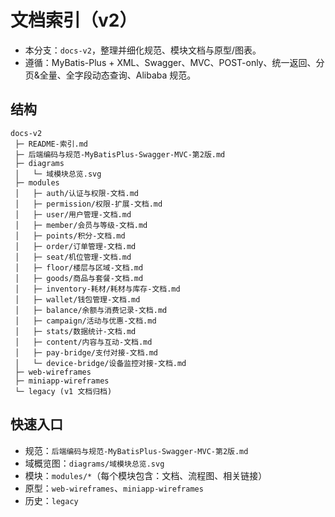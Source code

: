 # 文档索引（v2）

- 本分支：`docs-v2`，整理并细化规范、模块文档与原型/图表。
- 遵循：MyBatis-Plus + XML、Swagger、MVC、POST-only、统一返回、分页&全量、全字段动态查询、Alibaba 规范。

## 结构
```
docs-v2
 ├─ README-索引.md
 ├─ 后端编码与规范-MyBatisPlus-Swagger-MVC-第2版.md
 ├─ diagrams
 │   └─ 域模块总览.svg
 ├─ modules
 │   ├─ auth/认证与权限-文档.md
 │   ├─ permission/权限-扩展-文档.md
 │   ├─ user/用户管理-文档.md
 │   ├─ member/会员与等级-文档.md
 │   ├─ points/积分-文档.md
 │   ├─ order/订单管理-文档.md
 │   ├─ seat/机位管理-文档.md
 │   ├─ floor/楼层与区域-文档.md
 │   ├─ goods/商品与套餐-文档.md
 │   ├─ inventory-耗材/耗材与库存-文档.md
 │   ├─ wallet/钱包管理-文档.md
 │   ├─ balance/余额与消费记录-文档.md
 │   ├─ campaign/活动与优惠-文档.md
 │   ├─ stats/数据统计-文档.md
 │   ├─ content/内容与互动-文档.md
 │   ├─ pay-bridge/支付对接-文档.md
 │   └─ device-bridge/设备监控对接-文档.md
 ├─ web-wireframes
 ├─ miniapp-wireframes
 └─ legacy (v1 文档归档)
```

## 快速入口
- 规范：`后端编码与规范-MyBatisPlus-Swagger-MVC-第2版.md`
- 域概览图：`diagrams/域模块总览.svg`
- 模块：`modules/*`（每个模块包含：文档、流程图、相关链接）
- 原型：`web-wireframes`、`miniapp-wireframes`
- 历史：`legacy`